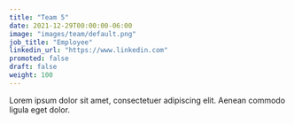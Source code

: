 ```yaml
---
title: "Team 5"
date: 2021-12-29T00:00:00-06:00
image: "images/team/default.png"
job_title: "Employee"
linkedin_url: "https://www.linkedin.com"
promoted: false
draft: false
weight: 100
---
```


Lorem ipsum dolor sit amet, consectetuer adipiscing elit. Aenean commodo ligula eget dolor.
